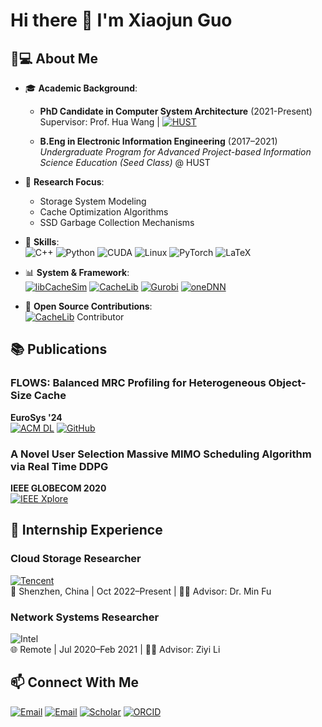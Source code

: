 # Hi there 👋 I'm Xiaojun Guo

## 🧑💻 About Me

- 🎓 **Academic Background**:  


    - **PhD Candidate in Computer System Architecture** (2021-Present)  
        Supervisor: Prof. Hua Wang | [![HUST](https://img.shields.io/badge/HUST_IDSM_LAB-005BAC?logo=graduation-cap)](http://idsm.wnlo.hust.edu.cn/) 
        

    - **B.Eng in Electronic Information Engineering** (2017–2021)  
        _Undergraduate Program for Advanced Project-based Information Science Education (Seed Class)_ @ HUST

- 🔬 **Research Focus**:  
    - Storage System Modeling  
    - Cache Optimization Algorithms  
    - SSD Garbage Collection Mechanisms
  
- 🔨 **Skills**:  
  ![C++](https://img.shields.io/badge/-C++-00599C?logo=c%2B%2B&logoColor=white)
  ![Python](https://img.shields.io/badge/-Python-3776AB?logo=python)
  ![CUDA](https://img.shields.io/badge/-CUDA-76B900?logo=nvidia)
  ![Linux](https://img.shields.io/badge/-Linux-FCC624?logo=linux)
  ![PyTorch](https://img.shields.io/badge/-PyTorch-EE4C2C?logo=pytorch)
  ![LaTeX](https://img.shields.io/badge/-LaTeX-008080?logo=latex)
- 📊 **System & Framework**:  
  [![libCacheSim](https://img.shields.io/badge/libCacheSim-2C8EBB?logo=cache&logoColor=white)](https://github.com/1a1a11a/libCacheSim)
  [![CacheLib](https://img.shields.io/badge/CacheLib-4285F4?logo=facebook&logoColor=white)](https://github.com/facebook/CacheLib)
  [![Gurobi](https://img.shields.io/badge/Gurobi-EE3524?logo=databricks&logoColor=white)](https://www.gurobi.com/)
  [![oneDNN](https://img.shields.io/badge/oneDNN-007ACC?logo=intel&logoColor=white)](https://github.com/oneapi-src/oneDNN)
- 🌱 **Open Source Contributions**:  
  [![CacheLib](https://img.shields.io/badge/CacheLib-4285F4?logo=facebook&logoColor=white)](https://github.com/facebook/CacheLib) Contributor



## 📚 Publications

### FLOWS: Balanced MRC Profiling for Heterogeneous Object-Size Cache  
**EuroSys '24**  
[![ACM DL](https://img.shields.io/badge/ACM_DL-CC0000?logo=acmdl)](https://dl.acm.org/doi/10.1145/3627703.3650078) 
[![GitHub](https://img.shields.io/badge/Code-181717?logo=github)](https://github.com/JasonGuo98/FLOWS-Balanced-MRC-Profiling-for-Heterogeneous-Object-Size-Cache)

### A Novel User Selection Massive MIMO Scheduling Algorithm via Real Time DDPG  
**IEEE GLOBECOM 2020**  
[![IEEE Xplore](https://img.shields.io/badge/IEEE_Xplore-00629B?logo=ieee)](https://doi.org/10.1109/GLOBECOM42002.2020.9322383)

## 📁 Internship Experience

### **Cloud Storage Researcher**  
[![Tencent](https://img.shields.io/badge/Tencent_Cloud-0080FF?logo=tencentqq)](https://www.tencentcloud.com/products/cbs)  
📍 Shenzhen, China | Oct 2022–Present  | 👨🏫 Advisor: Dr. Min Fu  


### **Network Systems Researcher**  
![Intel](https://img.shields.io/badge/Intel-0071C5?logo=intel)  
🌐 Remote | Jul 2020–Feb 2021  | 👨🏫 Advisor: Ziyi Li  

## 📫 Connect With Me

[![Email](https://img.shields.io/badge/-xjguo@hust.edu.cn-D14836?logo=gmail)](mailto:xjguo@hust.edu.cn)
[![Email](https://img.shields.io/badge/-xiaojun.guo@foxmail.com-D14836?logo=gmail)](mailto:xiaojun.guo@foxmail.com)
[![Scholar](https://img.shields.io/badge/Google_Scholar-4285F4?logo=googlescholar)](https://scholar.google.com/citations?user=tVpt9acAAAAJ&hl)
[![ORCID](https://img.shields.io/badge/ORCID-A6CE39?logo=orcid)](https://orcid.org/0009-0000-4123-3001)
